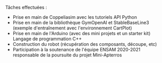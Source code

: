 Tâches effectuées :

- Prise en main de Coppeliasim avec les tutoriels
API Python
- Prise en main de la bibliothèque GymOpenAI et StableBaseLine3
(exemple d'entraînement avec l'environnement CartPlot)
- Prise en main de l'Arduino (avec des mini projets et un starter kit)
Langage de programmation C++
- Construction du robot (récupération des composants, découpe, etc)
- Participation à la soutenance de l'équipe ENSAM 2020-2021 responsable de la poursuite du projet Mini-Apterros
